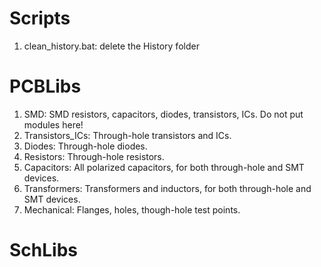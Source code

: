 # Scripts
1. clean_history.bat: delete the History folder

# PCBLibs
1. SMD: SMD resistors, capacitors, diodes, transistors, ICs. Do not put modules here!
1. Transistors_ICs: Through-hole transistors and ICs.
1. Diodes: Through-hole diodes.
1. Resistors: Through-hole resistors.
1. Capacitors: All polarized capacitors, for both through-hole and SMT devices.
1. Transformers: Transformers and inductors, for both through-hole and SMT devices.
1. Mechanical: Flanges, holes, though-hole test points.

# SchLibs